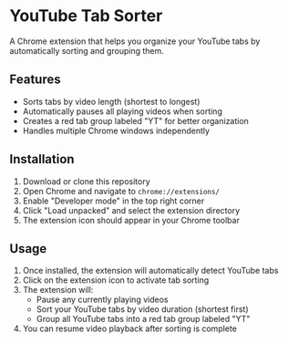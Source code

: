 # YouTube Tab Sorter

A Chrome extension that helps you organize your YouTube tabs by automatically sorting and grouping them.

## Features

- Sorts tabs by video length (shortest to longest)
- Automatically pauses all playing videos when sorting
- Creates a red tab group labeled "YT" for better organization
- Handles multiple Chrome windows independently

## Installation

1. Download or clone this repository
2. Open Chrome and navigate to `chrome://extensions/`
3. Enable "Developer mode" in the top right corner
4. Click "Load unpacked" and select the extension directory
5. The extension icon should appear in your Chrome toolbar

## Usage

1. Once installed, the extension will automatically detect YouTube tabs
2. Click on the extension icon to activate tab sorting
3. The extension will:
   - Pause any currently playing videos
   - Sort your YouTube tabs by video duration (shortest first)
   - Group all YouTube tabs into a red tab group labeled "YT"
4. You can resume video playback after sorting is complete
